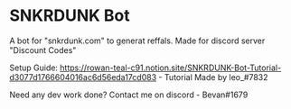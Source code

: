 # SNKRDUNK Bot
A bot for "snkrdunk.com" to generat reffals. Made for discord server "Discount Codes"

Setup Guide: https://rowan-teal-c91.notion.site/SNKRDUNK-Bot-Tutorial-d3077d1766604016ac6d56eda17cd083 - Tutorial Made by leo_#7832


Need any dev work done? Contact me on discord - Bevan#1679
